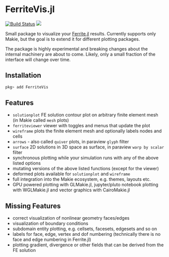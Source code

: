 # FerriteVis.jl

[![Build Status](https://github.com/ferrite-fem/FerriteVis.jl/workflows/CI/badge.svg)](https://github.com/ferrite-fem/FerriteVis.jl/actions)
[![][docs-dev-img]][docs-dev-url]

[docs-dev-img]: https://img.shields.io/badge/docs-dev-blue.svg

[docs-dev-url]: http://ferrite-fem.github.io/FerriteVis.jl/dev/

Small package to visualize your [Ferrite.jl](https://github.com/Ferrite-FEM/Ferrite.jl) results. Currently supports only Makie,
but the goal is to extend it for different plotting packages.

The package is highly experimental and breaking changes about the internal machinery are about to come.
Likely, only a small fraction of the interface will change over time.

## Installation

```julia
pkg> add FerriteVis
```


## Features

- `solutionplot` FE solution contour plot on arbitrary finite element mesh (in Makie called `mesh` plots)
- `ferriteviewer` viewer with toggles and menus that update the plot
- `wireframe` plots the finite element mesh and optionally labels nodes and cells
- `arrows` - also called `quiver` plots, in paraview `glyph` filter
- `surface` 2D solutions in 3D space as surface, in paraview `warp by scalar` filter
- synchronous plotting while your simulation runs with any of the above listed options
- mutating versions of the above listed functions (except for the viewer)
- deformed plots available for `solutionplot` and `wireframe`
- full integration into the Makie ecosystem, e.g. themes, layouts etc. 
- GPU powered plotting with GLMakie.jl, jupyter/pluto notebook plotting with WGLMakie.jl and vector graphics with CairoMakie.jl

## Missing Features

- correct visualization of nonlinear geometry faces/edges
- visualization of boundary conditions
- subdomain entity plotting, e.g. cellsets, facesets, edgesets and so on
- labels for face, edge, vertex and dof numbering (technically there is no face and edge numbering in Ferrite.jl)
- plotting gradient, divergence or other fields that can be derived from the FE solution
